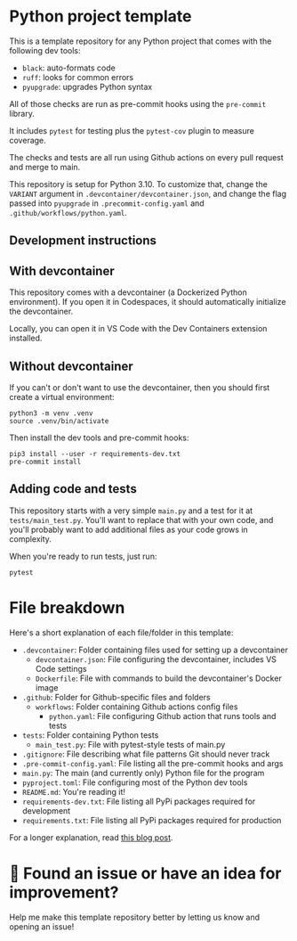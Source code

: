 # Python project template

This is a template repository for any Python project that comes with the following dev tools:

* `black`: auto-formats code
* `ruff`: looks for common errors
* `pyupgrade`: upgrades Python syntax

All of those checks are run as pre-commit hooks using the `pre-commit` library.

It includes `pytest` for testing plus the `pytest-cov` plugin to measure coverage.

The checks and tests are all run using Github actions on every pull request and merge to main.

This repository is setup for Python 3.10. To customize that, change the `VARIANT` argument in `.devcontainer/devcontainer.json`, and change the flag passed into `pyupgrade` in `.precommit-config.yaml` and `.github/workflows/python.yaml`.

## Development instructions

## With devcontainer

This repository comes with a devcontainer (a Dockerized Python environment). If you open it in Codespaces, it should automatically initialize the devcontainer.

Locally, you can open it in VS Code with the Dev Containers extension installed.

## Without devcontainer

If you can't or don't want to use the devcontainer, then you should first create a virtual environment:

```
python3 -m venv .venv
source .venv/bin/activate
```

Then install the dev tools and pre-commit hooks:

```
pip3 install --user -r requirements-dev.txt
pre-commit install
```

## Adding code and tests

This repository starts with a very simple `main.py` and a test for it at `tests/main_test.py`.
You'll want to replace that with your own code, and you'll probably want to add additional files
as your code grows in complexity.

When you're ready to run tests, just run:

```
pytest
```

# File breakdown

Here's a short explanation of each file/folder in this template:

* `.devcontainer`: Folder containing files used for setting up a devcontainer
  * `devcontainer.json`: File configuring the devcontainer, includes VS Code settings
  * `Dockerfile`: File with commands to build the devcontainer's Docker image
* `.github`: Folder for Github-specific files and folders
  * `workflows`: Folder containing Github actions config files
    * `python.yaml`: File configuring Github action that runs tools and tests
* `tests`: Folder containing Python tests
  * `main_test.py`: File with pytest-style tests of main.py
* `.gitignore`: File describing what file patterns Git should never track
* `.pre-commit-config.yaml`: File listing all the pre-commit hooks and args
* `main.py`: The main (and currently only) Python file for the program
* `pyproject.toml`: File configuring most of the Python dev tools
* `README.md`: You're reading it!
* `requirements-dev.txt`: File listing all PyPi packages required for development
* `requirements.txt`: File listing all PyPi packages required for production

For a longer explanation, read [this blog post](http://blog.pamelafox.org/2022/09/how-i-setup-python-project.html).

# 🔎 Found an issue or have an idea for improvement?

Help me make this template repository better by letting us know and opening an issue!
